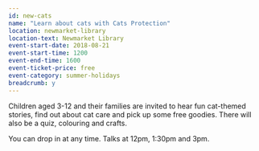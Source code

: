 ```yaml
---
id: new-cats
name: "Learn about cats with Cats Protection"
location: newmarket-library
location-text: Newmarket Library
event-start-date: 2018-08-21
event-start-time: 1200
event-end-time: 1600
event-ticket-price: free
event-category: summer-holidays
breadcrumb: y
---
```


Children aged 3-12 and their families are invited to hear fun cat-themed stories, find out about cat care and pick up some free goodies. There will also be a quiz, colouring and crafts.

You can drop in at any time. Talks at 12pm, 1:30pm and 3pm.
